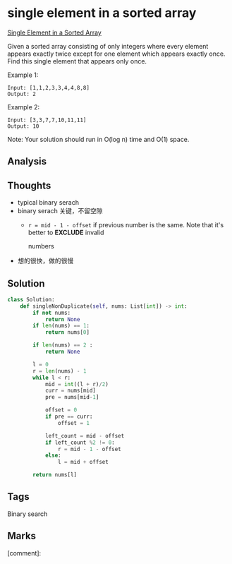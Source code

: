 # single element in a sorted array

[Single Element in a Sorted Array](https://leetcode.com/problems/single-element-in-a-sorted-array)

Given a sorted array consisting of only integers where every element appears exactly twice except for one element which appears exactly once. Find this single element that appears only once.

Example 1:

```text
Input: [1,1,2,3,3,4,4,8,8]
Output: 2
```

Example 2:

```text
Input: [3,3,7,7,10,11,11]
Output: 10
```

Note: Your solution should run in O\(log n\) time and O\(1\) space.

## Analysis

## Thoughts

* typical binary serach 
* binary serach 关键，不留空隙
  * `r = mid - 1 - offset` if previous number is the same. Note that it's better to **EXCLUDE** invalid

    numbers
* 想的很快，做的很慢

## Solution

```python
class Solution:
    def singleNonDuplicate(self, nums: List[int]) -> int:
        if not nums:
            return None
        if len(nums) == 1:
            return nums[0]

        if len(nums) == 2 :
            return None

        l = 0
        r = len(nums) - 1
        while l < r: 
            mid = int((l + r)/2)
            curr = nums[mid]
            pre = nums[mid-1]

            offset = 0
            if pre == curr:
                offset = 1

            left_count = mid - offset            
            if left_count %2 != 0:
                r = mid - 1 - offset
            else:
                l = mid + offset

        return nums[l]
```

## Tags

Binary search

## Marks

\[comment\]:

